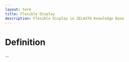 ```yaml
---
layout: term
title: Flexible Display
description: Flexible Display in ZELASTO Knowledge Base
---
```


# Definition
...

